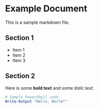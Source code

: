 # Example Document

This is a sample markdown file.

## Section 1

- Item 1
- Item 2
- Item 3

## Section 2

Here is some **bold text** and some *italic text*.

```powershell
# Sample PowerShell code
Write-Output "Hello, World!"
```